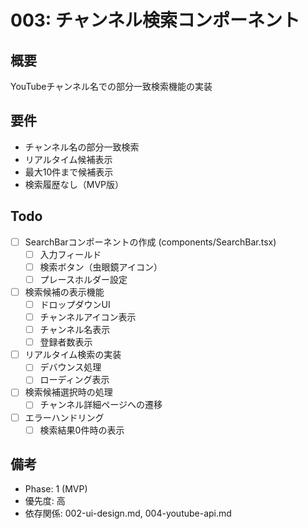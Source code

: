 # 003: チャンネル検索コンポーネント

## 概要
YouTubeチャンネル名での部分一致検索機能の実装

## 要件
- チャンネル名の部分一致検索
- リアルタイム候補表示
- 最大10件まで候補表示
- 検索履歴なし（MVP版）

## Todo
- [ ] SearchBarコンポーネントの作成 (components/SearchBar.tsx)
  - [ ] 入力フィールド
  - [ ] 検索ボタン（虫眼鏡アイコン）
  - [ ] プレースホルダー設定
- [ ] 検索候補の表示機能
  - [ ] ドロップダウンUI
  - [ ] チャンネルアイコン表示
  - [ ] チャンネル名表示
  - [ ] 登録者数表示
- [ ] リアルタイム検索の実装
  - [ ] デバウンス処理
  - [ ] ローディング表示
- [ ] 検索候補選択時の処理
  - [ ] チャンネル詳細ページへの遷移
- [ ] エラーハンドリング
  - [ ] 検索結果0件時の表示

## 備考
- Phase: 1 (MVP)
- 優先度: 高
- 依存関係: 002-ui-design.md, 004-youtube-api.md